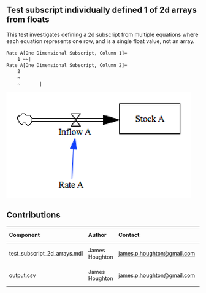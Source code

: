 Test subscript individually defined 1 of 2d arrays from floats
--------------------------------------------------

This test investigates defining a 2d subscript from multiple equations where each equation represents one row, and is a single float value, not an array.

~~~
Rate A[One Dimensional Subscript, Column 1]=
	1 ~~|
Rate A[One Dimensional Subscript, Column 2]=
	2
	~	
	~		|

~~~

![Vensim screenshot](vensim_screenshot.png)


Contributions
-------------

| Component                         | Author          | Contact                    | Date    | Software Version        |
|:--------------------------------- |:--------------- |:-------------------------- |:------- |:----------------------- |
| test_subscript_2d_arrays.mdl      | James Houghton  | james.p.houghton@gmail.com | 11/17/15 | Vensim DSS 6.3 for Mac  |
| output.csv                        | James Houghton  | james.p.houghton@gmail.com | 11/17/15 | Vensim DSS 6.3 for Mac  |